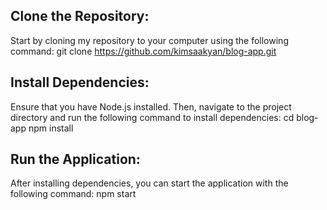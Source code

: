 ## Clone the Repository:
Start by cloning my repository to your computer using the following command:
git clone https://github.com/kimsaakyan/blog-app.git

## Install Dependencies:
Ensure that you have Node.js installed. Then, navigate to the project directory and run the following command to install dependencies:
cd blog-app
npm install

## Run the Application:
After installing dependencies, you can start the application with the following command:
npm start
